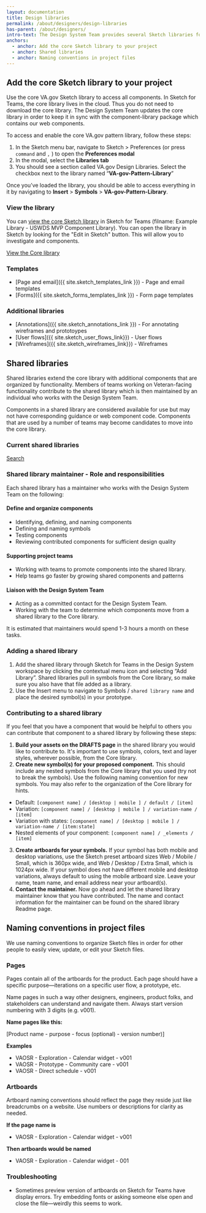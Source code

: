 ```yaml
---
layout: documentation
title: Design libraries
permalink: /about/designers/design-libraries
has-parent: /about/designers/
intro-text: The Design System Team provides several Sketch libraries for use by teams.
anchors:
  - anchor: Add the core Sketch library to your project
  - anchor: Shared libraries
  - anchor: Naming conventions in project files
---
```


## Add the core Sketch library to your project

Use the core VA.gov Sketch library to access all components. In Sketch for Teams, the core library lives in the cloud. Thus you do not need to download the core library. The Design System Team updates the core library in order to keep it in sync with the component-library package which contains our web components.

To access and enable the core VA.gov pattern library, follow these steps:

1. In the Sketch menu bar, navigate to Sketch > Preferences (or press `command` and `,` ) to open the **Preferences modal**
2. In the modal, select the **Libraries tab**
3. You should see a section called VA.gov Design Libraries. Select the checkbox next to the library named “**VA-gov-Pattern-Library**”

Once you’ve loaded the library, you should be able to access everything in it by navigating to **Insert** > **Symbols** > **VA-gov-Pattern-Library**.

### View the library

You can <a href="{{ site.sketch_cloud_link}}">view the core Sketch library</a> in Sketch for Teams (filname: Example Library - USWDS MVP Component Library). You can open the library in Sketch by looking for the "Edit in Sketch" button. This will allow you to investigate and components. 

<a class="vads-c-action-link--green" href="{{ site.sketch_cloud_link }}">View the Core library</a>

### Templates
* [Page and email]({{ site.sketch_templates_link }}) - Page and email templates
* [Forms]({{ site.sketch_forms_templates_link }}) - Form page templates

### Additional libraries

* [Annotations]({{ site.sketch_annotations_link }}) - For annotating wireframes and prototoypes
* [User flows]({{ site.sketch_user_flows_link}}) - User flows
* [Wireframes]({{ site.sketch_wireframes_link}}) - Wireframes

## Shared libraries

Shared libraries extend the core library with additional components that are organized by functionality. Members of teams working on Veteran-facing functionality contribute to the shared library which is then maintained by an individual who works with the Design System Team. 

Components in a shared library are considered available for use but may not have corresponding guidance or web component code. Components that are used by a number of teams may become candidates to move into the core library. 

### Current shared libraries

<a class="vads-c-action-link--blue" href="https://sketch.com/s/ab0f611b-c15c-42c4-ab71-1158ff6e01c6">Search</a>

### Shared library maintainer - Role and responsibilities

Each shared library has a maintainer who works with the Design System Team on the following:

#### Define and organize components

* Identifying, defining, and naming components
* Defining and naming symbols
* Testing components
* Reviewing contributed components for sufficient design quality

#### Supporting project teams 

* Working with teams to promote components into the shared library. 
* Help teams go faster by growing shared components and patterns

#### Liaison with the Design System Team

*  Acting as a committed contact for the Design System Team. 
* Working with the team to determine which components move from a shared library to the Core library.

It is estimated that maintainers would spend 1-3 hours a month on these tasks.

### Adding a shared library

1. Add the shared library through Sketch for Teams in the Design System workspace by clicking the contextual menu icon and selecting “Add Library”. Shared libraries pull in symbols from the Core library, so make sure you also have that file added as a library.
2. Use the Insert menu to navigate to Symbols / ```shared library name``` and place the desired symbol(s) in your prototype.

### Contributing to a shared library

If you feel that you have a component that would be helpful to others you can contribute that component to a shared library by following these steps:

1. **Build your assets on the DRAFTS page** in the shared library you would like to contribute to. It's important to use symbols, colors, text and layer styles, wherever possible, from the Core library.
2. **Create new symbol(s) for your proposed component.** This should include any nested symbols from the Core library that you used (try not to break the symbols). Use the following naming convention for new symbols. You may also refer to the organization of the Core library for hints. 
  * Default: ```[component name] / [desktop | mobile ] / default / [item]```
  * Variation: ```[component name] / [desktop | mobile ] / variation-name / [item]```
  * Variation with states: ```[component name] / [desktop | mobile ] / variation-name / [item:state]```
  * Nested elements of your component: ```[component name] / _elements / [item]```
3. **Create artboards for your symbols.** If your symbol has both mobile and desktop variations, use the Sketch preset artboard sizes Web / Mobile / Small, which is 360px wide, and Web / Desktop / Extra Small, which is 1024px wide. If your symbol does not have different mobile and desktop variations, always default to using the mobile artboard size. Leave your name, team name, and email address near your artboard(s).
4. **Contact the maintainer.** Now go ahead and let the shared library maintainer know that you have contributed. The name and contact information for the maintainer can be found on the shared library Readme page.


## Naming conventions in project files

We use naming conventions to organize Sketch files in order for other people to easily view, update, or edit your Sketch files.

### Pages

Pages contain all of the artboards for the product. Each page should have a specific purpose—iterations on a specific user flow, a prototype, etc.

Name pages in such a way other designers, engineers, product folks, and stakeholders can understand and navigate them. Always start version numbering with 3 digits (e.g. v001).

**Name pages like this:**

[Product name - purpose - focus (optional) - version number)]

**Examples**

- VAOSR - Exploration - Calendar widget - v001
- VAOSR - Prototype - Community care - v001
- VAOSR - Direct schedule - v001

### Artboards

Artboard naming conventions should reflect the page they reside just like breadcrumbs on a website. Use numbers or descriptions for clarity as needed. 

**If the page name is**

- VAOSR - Exploration - Calendar widget - v001

**Then artboards would be named**

- VAOSR - Exploration - Calendar widget - 001


### Troubleshooting

- Sometimes preview version of artboards on Sketch for Teams have display errors. Try embedding fonts or asking someone else open and close the file—weirdly this seems to work.
